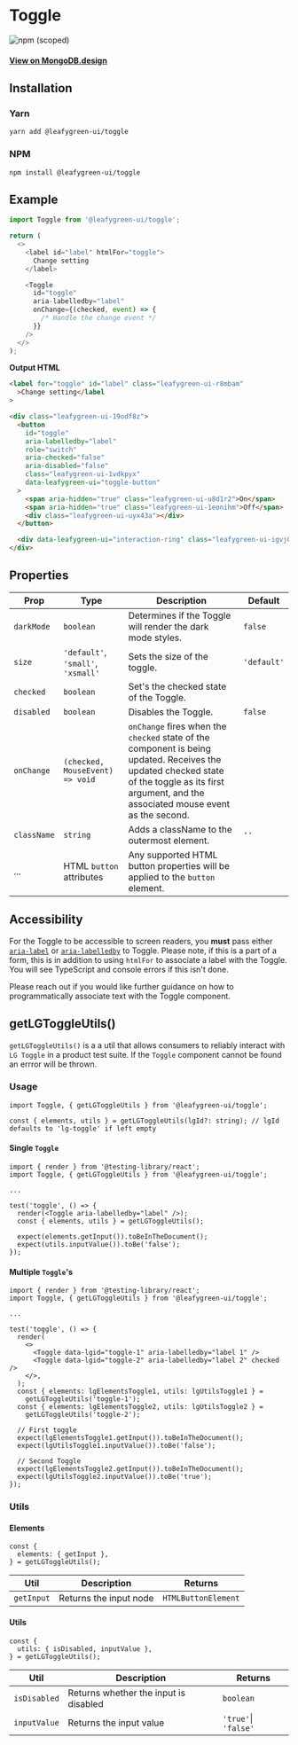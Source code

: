 # Toggle

![npm (scoped)](https://img.shields.io/npm/v/@leafygreen-ui/toggle.svg)

#### [View on MongoDB.design](https://www.mongodb.design/component/toggle/example/)

## Installation

### Yarn

```shell
yarn add @leafygreen-ui/toggle
```

### NPM

```shell
npm install @leafygreen-ui/toggle
```

## Example

```js
import Toggle from '@leafygreen-ui/toggle';

return (
  <>
    <label id="label" htmlFor="toggle">
      Change setting
    </label>

    <Toggle
      id="toggle"
      aria-labelledby="label"
      onChange={(checked, event) => {
        /* Handle the change event */
      }}
    />
  </>
);
```

**Output HTML**

```html
<label for="toggle" id="label" class="leafygreen-ui-r8mbam"
  >Change setting</label
>

<div class="leafygreen-ui-19odf8z">
  <button
    id="toggle"
    aria-labelledby="label"
    role="switch"
    aria-checked="false"
    aria-disabled="false"
    class="leafygreen-ui-1vdkpyx"
    data-leafygreen-ui="toggle-button"
  >
    <span aria-hidden="true" class="leafygreen-ui-u8d1r2">On</span>
    <span aria-hidden="true" class="leafygreen-ui-1eonihm">Off</span>
    <div class="leafygreen-ui-uyx43a"></div>
  </button>

  <div data-leafygreen-ui="interaction-ring" class="leafygreen-ui-igvj0l"></div>
</div>
```

## Properties

| Prop        | Type                               | Description                                                                                                                                                                                        | Default     |
| ----------- | ---------------------------------- | -------------------------------------------------------------------------------------------------------------------------------------------------------------------------------------------------- | ----------- |
| `darkMode`  | `boolean`                          | Determines if the Toggle will render the dark mode styles.                                                                                                                                         | `false`     |
| `size`      | `'default'`, `'small'`, `'xsmall'` | Sets the size of the toggle.                                                                                                                                                                       | `'default'` |
| `checked`   | `boolean`                          | Set's the checked state of the Toggle.                                                                                                                                                             |             |
| `disabled`  | `boolean`                          | Disables the Toggle.                                                                                                                                                                               | `false`     |
| `onChange`  | `(checked, MouseEvent) => void`    | `onChange` fires when the `checked` state of the component is being updated. Receives the updated checked state of the toggle as its first argument, and the associated mouse event as the second. |             |
| `className` | `string`                           | Adds a className to the outermost element.                                                                                                                                                         | `''`        |
| ...         | HTML `button` attributes           | Any supported HTML button properties will be applied to the `button` element.                                                                                                                      |             |

## Accessibility

For the Toggle to be accessible to screen readers, you **must** pass either [`aria-label`](https://developer.mozilla.org/en-US/docs/Web/Accessibility/ARIA/ARIA_Techniques/Using_the_aria-label_attribute) or [`aria-labelledby`](https://developer.mozilla.org/en-US/docs/Web/Accessibility/ARIA/ARIA_Techniques/Using_the_aria-labelledby_attribute) to Toggle. Please note, if this is a part of a form, this is in addition to using `htmlFor` to associate a label with the Toggle. You will see TypeScript and console errors if this isn't done.

Please reach out if you would like further guidance on how to programmatically associate text with the Toggle component.

## getLGToggleUtils()

`getLGToggleUtils()` is a a util that allows consumers to reliably interact with `LG Toggle` in a product test suite. If the `Toggle` component cannot be found an errror will be thrown.

### Usage

```tsx
import Toggle, { getLGToggleUtils } from '@leafygreen-ui/toggle';

const { elements, utils } = getLGToggleUtils(lgId?: string); // lgId defaults to 'lg-toggle' if left empty
```

#### Single `Toggle`

```tsx
import { render } from '@testing-library/react';
import Toggle, { getLGToggleUtils } from '@leafygreen-ui/toggle';

...

test('toggle', () => {
  render(<Toggle aria-labelledby="label" />);
  const { elements, utils } = getLGToggleUtils();

  expect(elements.getInput()).toBeInTheDocument();
  expect(utils.inputValue()).toBe('false');
});
```

#### Multiple `Toggle`'s

```tsx
import { render } from '@testing-library/react';
import Toggle, { getLGToggleUtils } from '@leafygreen-ui/toggle';

...

test('toggle', () => {
  render(
    <>
      <Toggle data-lgid="toggle-1" aria-labelledby="label 1" />
      <Toggle data-lgid="toggle-2" aria-labelledby="label 2" checked />
    </>,
  );
  const { elements: lgElementsToggle1, utils: lgUtilsToggle1 } =
    getLGToggleUtils('toggle-1');
  const { elements: lgElementsToggle2, utils: lgUtilsToggle2 } =
    getLGToggleUtils('toggle-2');

  // First toggle
  expect(lgElementsToggle1.getInput()).toBeInTheDocument();
  expect(lgUtilsToggle1.inputValue()).toBe('false');

  // Second Toggle
  expect(lgElementsToggle2.getInput()).toBeInTheDocument();
  expect(lgUtilsToggle2.inputValue()).toBe('true');
});
```

### Utils

#### Elements

```tsx
const {
  elements: { getInput },
} = getLGToggleUtils();
```

| Util       | Description            | Returns             |
| ---------- | ---------------------- | ------------------- |
| `getInput` | Returns the input node | `HTMLButtonElement` |

#### Utils

```tsx
const {
  utils: { isDisabled, inputValue },
} = getLGToggleUtils();
```

| Util         | Description                           | Returns              |
| ------------ | ------------------------------------- | -------------------- |
| `isDisabled` | Returns whether the input is disabled | `boolean`            |
| `inputValue` | Returns the input value               | `'true'`\| `'false'` |
